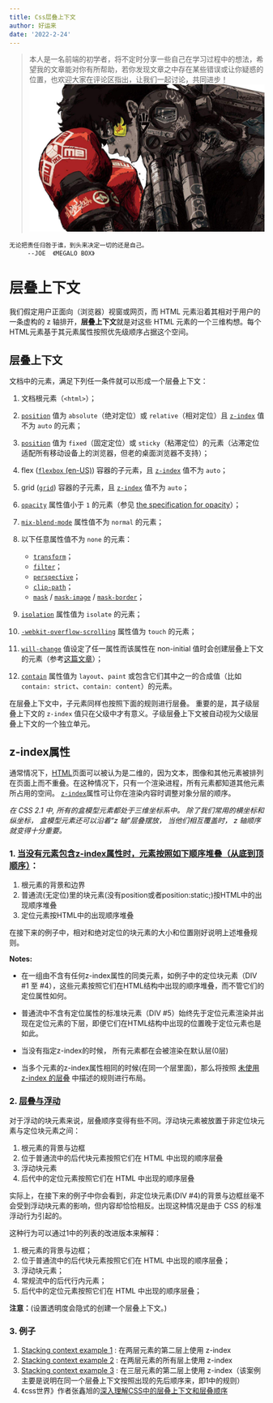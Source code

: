 ```yaml
---
title: Css层叠上下文
author: 好运来
date: '2022-2-24'
---
```

> 本人是一名前端的初学者，将不定时分享一些自己在学习过程中的想法，希望我的文章能对你有所帮助，若你发现文章之中存在某些错误或让你疑惑的位置，也欢迎大家在评论区指出，让我们一起讨论，共同进步！
> ![image-20220218175759055](./CssStackingContext.assets/image-20220218175759055.png)
```!
无论把责任归咎于谁，到头来决定一切的还是自己。
     --JOE  《MEGALO BOX》
```

# 层叠上下文

我们假定用户正面向（浏览器）视窗或网页，而 HTML 元素沿着其相对于用户的一条虚构的 z 轴排开，**层叠上下文**就是对这些 HTML 元素的一个三维构想。每个HTML元素基于其元素属性按照优先级顺序占据这个空间。

## 层叠上下文

文档中的元素，满足下列任一条件就可以形成一个层叠上下文：

1. 文档根元素（`<html>`）；
2. [`position`](https://developer.mozilla.org/zh-CN/docs/Web/CSS/position) 值为 `absolute`（绝对定位）或 `relative`（相对定位）且 [`z-index`](https://developer.mozilla.org/zh-CN/docs/Web/CSS/z-index) 值不为 `auto` 的元素；
3. [`position`](https://developer.mozilla.org/zh-CN/docs/Web/CSS/position) 值为 `fixed`（固定定位）或 `sticky`（粘滞定位）的元素（沾滞定位适配所有移动设备上的浏览器，但老的桌面浏览器不支持）；
4. flex ([`flexbox` (en-US)](https://developer.mozilla.org/en-US/docs/Web/CSS/CSS_Flexible_Box_Layout/Basic_Concepts_of_Flexbox)) 容器的子元素，且 [`z-index`](https://developer.mozilla.org/zh-CN/docs/Web/CSS/z-index) 值不为 `auto`；
5. grid ([`grid`](https://developer.mozilla.org/zh-CN/docs/Web/CSS/grid)) 容器的子元素，且 [`z-index`](https://developer.mozilla.org/zh-CN/docs/Web/CSS/z-index) 值不为 `auto`；
6. [`opacity`](https://developer.mozilla.org/zh-CN/docs/Web/CSS/opacity) 属性值小于 `1` 的元素（参见 [the specification for opacity](http://www.w3.org/TR/css3-color/#transparency)）；
7. [`mix-blend-mode`](https://developer.mozilla.org/zh-CN/docs/Web/CSS/mix-blend-mode) 属性值不为 `normal` 的元素；
8. 以下任意属性值不为 `none` 的元素：
   - [`transform`](https://developer.mozilla.org/zh-CN/docs/Web/CSS/transform)；
   - [`filter`](https://developer.mozilla.org/zh-CN/docs/Web/CSS/filter)；
   - [`perspective`](https://developer.mozilla.org/zh-CN/docs/Web/CSS/perspective)；
   - [`clip-path`](https://developer.mozilla.org/zh-CN/docs/Web/CSS/clip-path)；
   - [`mask`](https://developer.mozilla.org/zh-CN/docs/Web/CSS/mask) / [`mask-image`](https://developer.mozilla.org/zh-CN/docs/Web/CSS/mask-image) / [`mask-border`](https://developer.mozilla.org/zh-CN/docs/Web/CSS/mask-border)；

9. [`isolation`](https://developer.mozilla.org/zh-CN/docs/Web/CSS/isolation) 属性值为 `isolate` 的元素；
10. [`-webkit-overflow-scrolling`](https://developer.mozilla.org/zh-CN/docs/Web/CSS/-webkit-overflow-scrolling) 属性值为 `touch` 的元素；
11. [`will-change`](https://developer.mozilla.org/zh-CN/docs/Web/CSS/will-change) 值设定了任一属性而该属性在 non-initial 值时会创建层叠上下文的元素（参考[这篇文章](http://dev.opera.com/articles/css-will-change-property/)）；
12. [`contain`](https://developer.mozilla.org/zh-CN/docs/Web/CSS/contain) 属性值为 `layout`、`paint` 或包含它们其中之一的合成值（比如 `contain: strict`、`contain: content`）的元素。

在层叠上下文中，子元素同样也按照下面的规则进行层叠。 重要的是，其子级层叠上下文的 `z-index` 值只在父级中才有意义。子级层叠上下文被自动视为父级层叠上下文的一个独立单元。

## z-index属性

通常情况下，[HTML](https://developer.mozilla.org/zh-CN/docs/Glossary/HTML)页面可以被认为是二维的，因为文本，图像和其他元素被排列在页面上而不重叠。在这种情况下，只有一个渲染进程，所有元素都知道其他元素所占用的空间。 [`z-index`](https://developer.mozilla.org/zh-CN/docs/Web/CSS/z-index)属性可让你在渲染内容时调整对象分层的顺序。

*在 CSS 2.1 中, 所有的盒模型元素都处于三维坐标系中。 除了我们常用的横坐标和纵坐标， 盒模型元素还可以沿着“z 轴”层叠摆放， 当他们相互覆盖时， z 轴顺序就变得十分重要。*

### 1. [当没有元素包含z-index属性时，元素按照如下顺序堆叠（从底到顶顺序）](https://developer.mozilla.org/zh-CN/docs/Web/CSS/CSS_Positioning/Understanding_z_index/Stacking_without_z-index)：

1. 根元素的背景和边界
2. 普通流(无定位)里的块元素(没有position或者position:static;)按HTML中的出现顺序堆叠
3. 定位元素按HTML中的出现顺序堆叠

在接下来的例子中，相对和绝对定位的块元素的大小和位置刚好说明上述堆叠规则。

**Notes:**

- 在一组由不含有任何z-index属性的同类元素，如例子中的定位块元素（DIV #1 至 #4），这些元素按照它们在HTML结构中出现的顺序堆叠，而不管它们的定位属性如何。
- 普通流中不含有定位属性的标准块元素（DIV #5）始终先于定位元素渲染并出现在定位元素的下层，即便它们在HTML结构中出现的位置晚于定位元素也是如此。

- 当没有指定z-index的时候， 所有元素都在会被渲染在默认层(0层)
- 当多个元素的z-index属性相同的时候(在同一个层里面)，那么将按照 [未使用 z-index 的层叠](https://developer.mozilla.org/zh-CN/docs/Web/CSS/CSS_Positioning/Understanding_z_index/Stacking_without_z-index) 中描述的规则进行布局。

### 2. [层叠与浮动](https://developer.mozilla.org/zh-CN/docs/Web/CSS/CSS_Positioning/Understanding_z_index/Stacking_and_float)

对于浮动的块元素来说，层叠顺序变得有些不同。浮动块元素被放置于非定位块元素与定位块元素之间：

1. 根元素的背景与边框
2. 位于普通流中的后代块元素按照它们在 HTML 中出现的顺序层叠
3. 浮动块元素
4. 后代中的定位元素按照它们在 HTML 中出现的顺序层叠

实际上，在接下来的例子中你会看到，非定位块元素(DIV #4)的背景与边框丝毫不会受到浮动块元素的影响，但内容却恰恰相反。出现这种情况是由于 CSS 的标准浮动行为引起的。

这种行为可以通过1中的列表的改进版本来解释：

1. 根元素的背景与边框；
2. 位于普通流中的后代块元素按照它们在 HTML 中出现的顺序层叠；
3. 浮动块元素；
4. 常规流中的后代行内元素；
5. 后代中的定位元素按照它们在 HTML 中出现的顺序层叠；

**注意：**(设置透明度会隐式的创建一个层叠上下文。)

### 3. 例子

1. [Stacking context example 1](https://developer.mozilla.org/zh-TW/docs/Web/CSS/CSS_Positioning/Understanding_z_index/Stacking_context_example_1) : 在两层元素的第二层上使用 z-index
2. [Stacking context example 2](https://developer.mozilla.org/zh-CN/docs/Web/CSS/CSS_Positioning/Understanding_z_index/Stacking_context_example_2) : 在两层元素的所有层上使用 z-index
3. [Stacking context example 3](https://developer.mozilla.org/zh-CN/docs/Web/CSS/CSS_Positioning/Understanding_z_index/Stacking_context_example_3) : 在三层元素的第二层上使用 z-index（该案例主要是说明在同一个层叠上下文按照出现的先后顺序来，即1中的规则）
4. 《css世界》作者张鑫旭的[深入理解CSS中的层叠上下文和层叠顺序](https://www.zhangxinxu.com/wordpress/2016/01/understand-css-stacking-context-order-z-index/)

